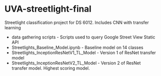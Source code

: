 # UVA-streetlight-final
Streetlight classification project for DS 6012. Includes CNN with transfer learning

* data gathering scripts - Scripts used to query Google Street View Static API
* Streetlights_Baseline_Model.ipynb - Baseline model on 14 classes
* Streetlights_InceptionResNetV1_TL_Model - Version 1 of ResNet transfer model
* Streetlights_InceptionResNetV2_TL_Model - Version 2 of ResNet transfer model. Highest scoring model.
